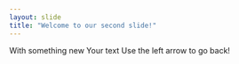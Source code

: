 ```yaml
---
layout: slide
title: "Welcome to our second slide!"
---
```

With something new
Your text
Use the left arrow to go back!
